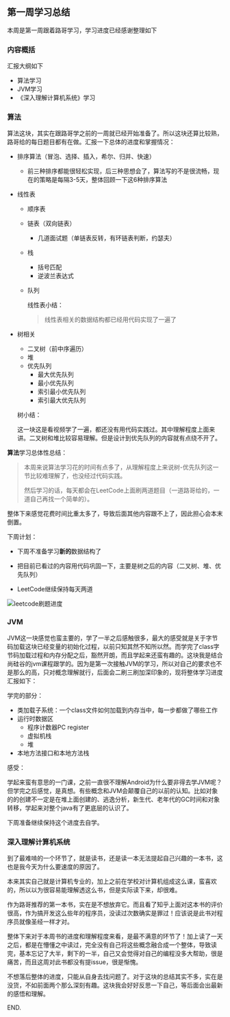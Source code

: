 ## 第一周学习总结

本周是第一周跟着路哥学习，学习进度已经感谢整理如下

### 内容概括

汇报大纲如下

- 算法学习
- JVM学习
- 《深入理解计算机系统》学习



### 算法

算法这块，其实在跟路哥学之前的一周就已经开始准备了。所以这块还算比较熟，路哥给的每日题目都有在做。汇报一下总体的进度和掌握情况：

- 排序算法（冒泡、选择、插入，希尔、归并、快速）

  - 前三种排序都能很轻松实现，后三种思想会了，算法写的不是很流畅，现在的策略是每隔3-5天，整体回顾一下这6种排序算法

- 线性表

  - 顺序表

  - 链表（双向链表）

    - 几道面试题（单链表反转，有环链表判断，约瑟夫）

  - 栈

    - 括号匹配
    - 逆波兰表达式

  - 队列

    线性表小结：

    > 线性表相关的数据结构都已经用代码实现了一遍了

- 树相关

  - 二叉树（前中序遍历）
  - 堆
  - 优先队列
    - 最大优先队列
    - 最小优先队列
    - 索引最小优先队列
    - 索引最大优先队列

  树小结：

  这一块这是看视频学了一遍，都还没有用代码实践过。其中理解程度上面来讲。二叉树和堆比较容易理解。但是设计到优先队列的内容就有点绕不开了。



**算法**学习总体性总结：

> 本周来说算法学习花的时间有点多了，从理解程度上来说树-优先队列这一节比较难理解了，也没经过代码实践。
>
> 然后学习的话，每天都会在LeetCode上面刷两道题目（一道路哥给的，一道自己再找一个简单的）。

整体下来感觉花费时间比重太多了，导致后面其他内容跟不上了，因此担心会本末倒置。

下周计划：

- 下周不准备学习**新的**数据结构了

- 把目前已看过的内容用代码巩固一下，主要是树之后的内容（二叉树、堆、优先队列）

- LeetCode继续保持每天两道

![leetcode刷题进度](https://s1.ax1x.com/2020/06/06/tcGSWq.png)

### JVM



JVM这一块感觉也蛮主要的，学了一半之后感触很多，最大的感受就是关于字节码加载这块已经变量的初始化过程，以前只知其然不知所以然。而学完了class字节码加载过程和内存分配之后，豁然开朗，而且学起来还蛮有趣的。这块我是结合尚硅谷的jvm课程跟学的。因为是第一次接触JVM的学习，所以对自己的要求也不是那么的高，只对概念理解就行，后面会二刷三刷加深印象的，现将整体学习进度汇报如下：

学完的部分：

- 类加载子系统：一个class文件如何加载到内存当中，每一步都做了哪些工作
- 运行时数据区
  - 程序计数器PC register
  - 虚拟机栈
  - 堆
- 本地方法接口和本地方法栈



感受：

学起来蛮有意思的一门课，之前一直很不理解Android为什么要非得去学JVM呢？但学完之后感觉，是真想。有些概念和JVM会颠覆自己的以前的认知。比如对象的的创建不一定是在堆上面创建的、逃逸分析，新生代、老年代的GC时间和对象转移，学起来对整个java有了更底层的认识了。

下周准备继续保持这个进度去自学。



### 深入理解计算机系统

到了最难啃的一个环节了，就是读书，还是读一本无法提起自己兴趣的一本书，这也是我今天为什么要速度的原因了。

本来其实自己就是计算机专业的，加上之前在学校对计算机组成这么课，蛮喜欢的，所以以为很容易能理解透这么书，但是实际读下来，却很难。

作为路哥推荐的第一本书，实在是不想放弃它。而且看了知乎上面对这本书的评价很高，作为搞开发这么些年的程序员，没读过次数确实是罪过！应该说是此书对程序员就像圣经一样才对。

整体下来对于本周书的进度和理解程度来看，是最不满意的环节了！加上读了一天之后，都是在懵懂之中读过，完全没有自己将这些概念融合成一个整体，导致读完，基本忘记了大半，剩下的一半，自己又会觉得对自己的编程没多大帮助，很是痛苦，而且这周对此书都没有提issue，很是惭愧。

不想落后整体的进度，只能从自身去找问题了。对于这块的总结其实不多，实在是没货，不如前面两个那么深刻有趣。这块我会好好反思一下自己，等后面会出最新的感悟和理解。



END.

